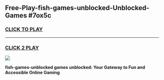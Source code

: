 
## Free-Play-fish-games-unblocked-Unblocked-Games #7ox5c
<h3>
<a href="https://news.freeplayer.one?title=fish-games-unblocked&ref=8M">CLICK TO PLAY</a></h3>
<hr>

<h3>
<a href="https://news.freeplayer.one?title=fish-games-unblocked&ref=8M">CLICK 2 PLAY</a>
  
</h3>

<a href="https://news.freeplayer.one?title=fish-games-unblocked&ref=8M"><img src="https://clearcache.store/games.png"></a>


**fish-games-unblocked games unblocked: Your Gateway to Fun and Accessible Online Gaming**
